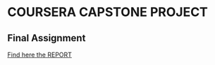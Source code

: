 # COURSERA CAPSTONE PROJECT

## Final Assignment

[Find here the REPORT](https://github.com/Gabmi73/coursera-capstone-project/blob/master/GC-capstone-coursera-REPORT.pdf)
